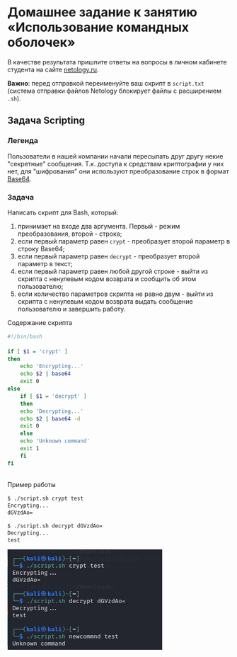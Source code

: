 # Домашнее задание к занятию «Использование командных оболочек»

В качестве результата пришлите ответы на вопросы в личном кабинете студента на сайте [netology.ru](https://netology.ru).

**Важно**: перед отправкой переименуйте ваш скрипт в `script.txt` (система отправки файлов Netology блокирует файлы с расширением `.sh`).

## Задача Scripting

### Легенда

Пользователи в нашей компании начали пересылать друг другу некие "секретные" сообщения. Т.к. доступа к средствам криптографии у них нет, для "шифрования" они используют преобразование строк в формат [Base64](https://ru.wikipedia.org/wiki/Base64).

### Задача

Написать скрипт для Bash, который:
1. принимает на входе два аргумента. Первый - режим преобразования, второй - строка;
2. если первый параметр равен `crypt` - преобразует второй параметр в строку Base64;
3. если первый параметр равен `decrypt` - преобразует второй параметр в текст;
4. если первый параметр равен любой другой строке - выйти из скрипта с ненулевым кодом возврата и сообщить об этом пользователю;
5. если количество параметров скрипта не равно двум - выйти из скрипта с ненулевым кодом возврата выдать сообщение пользователю и завершить работу.

Содержание скрипта
```bash
#!/bin/bash

if [ $1 = 'crypt' ]
then 
    echo 'Encrypting...'
    echo $2 | base64
    exit 0
else
    if [ $1 = 'decrypt' ]
    then
    echo 'Decrypting...'
    echo $2 | base64 -d
    exit 0
    else
    echo 'Unknown command'
    exit 1
    fi
fi 
	
```

Пример работы
```shell script
$ ./script.sh crypt test
Encrypting...
dGVzdAo=
```

```shell script
$ ./script.sh decrypt dGVzdAo=
Decrypting...
test
```
![](img/24/результаты%20работы%20скрипта.png)